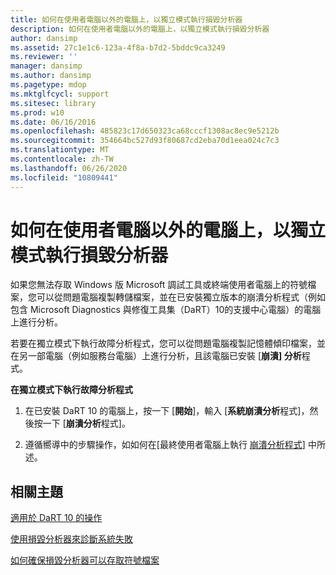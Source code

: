 ```yaml
---
title: 如何在使用者電腦以外的電腦上，以獨立模式執行損毀分析器
description: 如何在使用者電腦以外的電腦上，以獨立模式執行損毀分析器
author: dansimp
ms.assetid: 27c1e1c6-123a-4f8a-b7d2-5bddc9ca3249
ms.reviewer: ''
manager: dansimp
ms.author: dansimp
ms.pagetype: mdop
ms.mktglfcycl: support
ms.sitesec: library
ms.prod: w10
ms.date: 06/16/2016
ms.openlocfilehash: 485823c17d650323ca68cccf1308ac8ec9e5212b
ms.sourcegitcommit: 354664bc527d93f80687cd2eba70d1eea024c7c3
ms.translationtype: MT
ms.contentlocale: zh-TW
ms.lasthandoff: 06/26/2020
ms.locfileid: "10809441"
---
```

# 如何在使用者電腦以外的電腦上，以獨立模式執行損毀分析器


如果您無法存取 Windows 版 Microsoft 調試工具或終端使用者電腦上的符號檔案，您可以從問題電腦複製轉儲檔案，並在已安裝獨立版本的崩潰分析程式（例如包含 Microsoft Diagnostics 與修復工具集（DaRT）10的支援中心電腦）的電腦上進行分析。

若要在獨立模式下執行故障分析程式，您可以從問題電腦複製記憶體傾印檔案，並在另一部電腦（例如服務台電腦）上進行分析，且該電腦已安裝 [**崩潰] 分析**程式。

**在獨立模式下執行故障分析程式**

1.  在已安裝 DaRT 10 的電腦上，按一下 [**開始**]，輸入 [**系統崩潰分析**程式]，然後按一下 [**崩潰分析**程式]。

2.  遵循嚮導中的步驟操作，如如何在[最終使用者電腦上執行 [崩潰分析程式](how-to-run-the-crash-analyzer-on-an-end-user-computer-dart-10.md)] 中所述。

## 相關主題


[適用於 DaRT 10 的操作](operations-for-dart-10.md)

[使用損毀分析器來診斷系統失敗](diagnosing-system-failures-with-crash-analyzer-dart-10.md)

[如何確保損毀分析器可以存取符號檔案](how-to-ensure-that-crash-analyzer-can-access-symbol-files-dart-10.md)

 

 





